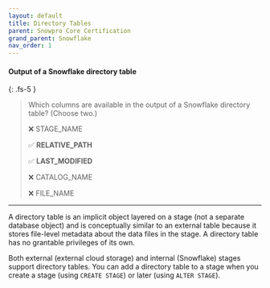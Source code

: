 ```yaml
---
layout: default
title: Directory Tables
parent: Snowpro Core Certification
grand_parent: Snowflake
nav_order: 1
---
```


#### Output of a Snowflake directory table
{: .fs-5 }

> Which columns are available in the output of a Snowflake directory table? (Choose two.)
>
> ❌ STAGE_NAME
>
> ✅ **RELATIVE_PATH**
>
> ✅ **LAST_MODIFIED**
>
> ❌ CATALOG_NAME
>
> ❌ FILE_NAME


***

A directory table is an implicit object layered on a stage (not a separate database object) and is conceptually similar to an external table because it stores file-level metadata about the data files in the stage. A directory table has no grantable privileges of its own.

Both external (external cloud storage) and internal (Snowflake) stages support directory tables. You can add a directory table to a stage when you create a stage (using `CREATE STAGE`) or later (using `ALTER STAGE`).

